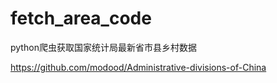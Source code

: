 # fetch_area_code
python爬虫获取国家统计局最新省市县乡村数据





https://github.com/modood/Administrative-divisions-of-China